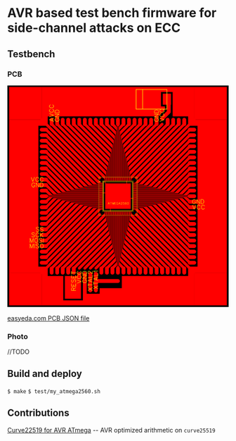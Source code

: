 # AVR based test bench firmware for side-channel attacks on ECC

## Testbench

### PCB

![PCB](https://github.com/6uoMycop/diplom_mag/blob/main/misc/pcb_demo.png)

[easyeda.com PCB JSON file](https://github.com/6uoMycop/diplom_mag/blob/main/misc/easyeda.com_pcb.json)

### Photo

//TODO

## Build and deploy

`$ make`
`$ test/my_atmega2560.sh`

## Contributions

[Curve22519 for AVR ATmega](https://munacl.cryptojedi.org/curve22519-atmega.shtml) -- AVR optimized arithmetic on `curve25519` 
